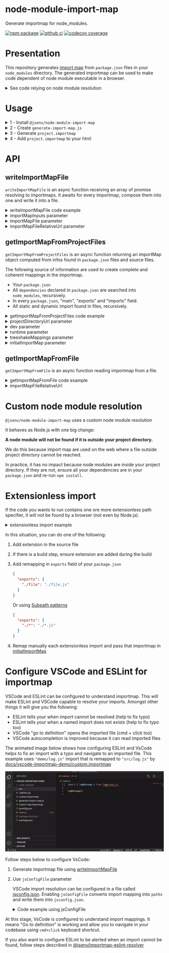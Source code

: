 # node-module-import-map

Generate importmap for node_modules.

[![npm package](https://img.shields.io/npm/v/@jsenv/node-module-import-map.svg?logo=npm&label=package)](https://www.npmjs.com/package/@jsenv/node-module-import-map)
[![github ci](https://github.com/jsenv/jsenv-node-module-import-map/workflows/ci/badge.svg)](https://github.com/jsenv/jsenv-node-module-import-map/actions?workflow=ci)
[![codecov coverage](https://codecov.io/gh/jsenv/jsenv-node-module-import-map/branch/master/graph/badge.svg)](https://codecov.io/gh/jsenv/jsenv-node-module-import-map)

# Presentation

This repository generates [import map](https://github.com/WICG/import-maps) from `package.json` files in your `node_modules` directory. The generated importmap can be used to make code dependent of node module executable in a browser.

<details>
  <summary>See code relying on node module resolution</summary>

```js
import lodash from "lodash"
```

The code above is expecting Node.js to "magically" find file corresponding to `"lodash"`. This magic is the [node esm resolution algorithm](https://nodejs.org/docs/latest-v16.x/api/esm.html#esm_resolution_algorithm). Other runtimes than Node.js, a browser like Chrome for instance, don't have this algorithm. Executing that code in a browser fetches `http://example.com/lodash` and likely results in `404 File Not Found` from server.

</details>

# Usage

<details>
  <summary>1 - Install <code>@jsenv/node-module-import-map</code></summary>

```console
npm install --save-dev @jsenv/node-module-import-map
```

</details>

<details>
  <summary>2 - Create <code>generate-import-map.js</code></summary>

```js
import { getImportMapFromProjectFiles, writeImportMapFile } from "@jsenv/node-module-import-map"

const projectDirectoryUrl = new URL("./", import.meta.url)

await writeImportMapFile(
  [
    getImportMapFromProjectFiles({
      projectDirectoryUrl,
    }),
  ],
  {
    projectDirectoryUrl,
    importMapFileRelativeUrl: "./project.importmap",
  },
)
```

The code above is written in ESM. You may have to use `.mjs` extension to run it with Node.js as documented in [enabling ESM](https://nodejs.org/docs/latest-v16.x/api/esm.html#esm_enabling)

</details>

<details>
  <summary>3 - Generate <code>project.importmap</code></summary>

```console
node generate-import-map.js
```

</details>

<details>
  <summary>4 - Add <code>project.importmap</code> to your html</summary>

```html
<!DOCTYPE html>
<html>
  <head>
    <title>Title</title>
    <meta charset="utf-8" />
    <link rel="icon" href="data:," />
    <script type="importmap" src="./project.importmap"></script>
  </head>

  <body>
    <script type="module">
      import lodash from "lodash"
    </script>
  </body>
</html>
```

If you use a bundler or an other tool, be sure it's compatible with import maps. As import map are standard the bundler/tool might be compatible by default or with the help of some plugin/configuration. [@jsenv/core](https://github.com/jsenv/jsenv-core) seamlessly supports importmap during development, testing and when building for production.

</details>

# API

## writeImportMapFile

`writeImportMapFile` is an async function receiving an array of promise resolving to importmaps. It awaits for every importmap, compose them into one and write it into a file.

<details>
  <summary>writeImportMapFile code example</summary>

Code below generate an import map from node_modules + an inline importmap.

```js
import { getImportMapFromProjectFiles, writeImportMapFile } from "@jsenv/node-module-import-map"

const projectDirectoryUrl = new URL("./", import.meta.url)
const importMapInputs = [
  getImportMapFromProjectFiles({
    projectDirectoryUrl,
    dev: true,
  }),
  {
    imports: {
      foo: "./bar.js",
    },
  },
]

await writeImportMapFile(importMapInputs, {
  projectDirectoryUrl,
  importMapFileRelativeUrl: "./import-map.importmap",
})
```

[implementation](./src/writeImportMapFile.js)

</details>

<details>
  <summary>importMapInputs parameter</summary>

`importMapInputs` is an array of importmap object or promise resolving to importmap objects. This parameter is optional and is an empty array by default.

> When `importMapInputs` is empty a warning is emitted and `writeImportMapFile` write an empty importmap file.

</details>

<details>
  <summary>importMapFile parameter</summary>

`importMapFile` parameter is a boolean controling if importMap is written to a file. This parameters is optional and enabled by default.

</details>

<details>
  <summary>importMapFileRelativeUrl parameter</summary>

`importMapFileRelativeUrl` parameter is a string controlling where importMap file is written. This parameter is optional and by default it's `"./import-map.importmap"`.

</details>

## getImportMapFromProjectFiles

`getImportMapFromProjectFiles` is an async function returning an importMap object computed from infos found in `package.json` files and source files.

The following source of information are used to create complete and coherent mappings in the importmap.

- Your `package.json`
- All `dependencies` declared in `package.json` are searched into `node_modules`, recursively.
- In every `package.json`, "main", "exports" and "imports" field.
- All static and dynamic import found in files, recursively.

<details>
  <summary>getImportMapFromProjectFiles code example</summary>

```js
import { getImportMapFromProjectFiles } from "@jsenv/node-module-import-map"

const importMap = await getImportMapFromProjectFiles({
  projectDirectoryUrl: new URL("./", import.meta.url),
  dev: false,
  runtime: "browser",
})
```

> Be sure node modules are on your filesystem because we'll use the filesystem structure to generate the importmap. For that reason, you must use it after `npm install` or anything that is responsible to generate the node_modules folder and its content on your filesystem.

[implementation](./src/getImportMapFromProjectFiles.js)

</details>

<details>
  <summary>projectDirectoryUrl parameter</summary>

`projectDirectoryUrl` parameter is a string url leading to a folder with a `package.json`. This parameters is **required** and accepted values are documented in [@jsenv/util#assertAndNormalizeDirectoryUrl](https://github.com/jsenv/jsenv-util#assertandnormalizedirectoryurl)

</details>

<details>
  <summary>dev parameter</summary>

`dev` parameter is a boolean indicating if the importmap will be used for development or production. This parameter is optional and by default it's disabled.

When enabled the following happens:

1. `devDependencies` declared in your `package.json` are included in the generated importMap.
2. `"development"` is favored over `"production"` in [package.json conditions](https://nodejs.org/dist/latest-v15.x/docs/api/packages.html#packages_conditions_definitions)

</details>

<details>
  <summary>runtime parameter</summary>

`runtime` parameter is a string indicating where the importmap will be used. This parameter is optional with a default of `"browser"`.

When `runtime` is `"browser"`, `"browser"` is favored over `"node"` in [package.json conditions](https://nodejs.org/dist/latest-v15.x/docs/api/packages.html#packages_conditions_definitions).

When it is `"node"`, `"node"` is favored.

</details>

<details>
  <summary>treeshakeMappings parameter</summary>

`treeshakeMappings` parameter is a boolean controlling if mappings will be treeshaked according to the import found in your files.

When enabled, only the mappings actually used by your files will be generated. It will drastically decrease the importmap file size. This is the default behaviour as long as `dev` parameter is disabled.

When disabled, all mappings needed for node _esm module resolution_ will be generated. During development, you can start/stop using a mapping at any time. In that case it's more convenient to keep unused mappings in the generated importmap. Consequently `treeshakeMappings` parameter is disabled when `dev` parameter is enabled.

</details>

<details>
  <summary>initialImportMap parameter</summary>

`initialImportMap` parameter is an importMap object. This parameter is optional and by default it's an empty object.

You can use this parameter to provide mappings that are not already in your `package.json`.

```js
import { getImportMapFromProjectFiles } from "@jsenv/node-module-import-map"

const importMap = await getImportMapFromProjectFiles({
  projectDirectoryUrl: new URL("./", import.meta.url),
  initialImportMap: {
    imports: {
      foo: "./bar.js",
    },
  },
})

console.log(importMap.imports.foo) // "./bar.js"
```

</details>

## getImportMapFromFile

`getImportMapFromFile` is an async function reading importmap from a file.

<details>
  <summary>getImportMapFromFile code example</summary>

```js
import { getImportMapFromFile } from "@jsenv/node-module-import-map"

const importMap = await getImportMapFromFile({
  projectDirectoryUrl: new URL("./", import.meta.url),
  importMapRelativeUrl: "./import-map.importmap",
})
```

[implementation](./src/getImportMapFromFile.js)

</details>

<details>
  <summary>importMapFileRelativeUrl</summary>

`importMapFileRelativeUrl` parameter is an url relative to `projectDirectoryUrl` leading to the importmap file. This parameter is **required**.

</details>

# Custom node module resolution

`@jsenv/node-module-import-map` uses a custom node module resolution

It behaves as Node.js with one big change:

**A node module will not be found if it is outside your project directory.**

We do this because import map are used on the web where a file outside project directory cannot be reached.

In practice, it has no impact because node modules are inside your project directory. If they are not, ensure all your dependencies are in your `package.json` and re-run `npm install`.

# Extensionless import

If the code you wants to run contains one ore more extensionless path specifier, it will not be found by a browser (not even by Node.js).

<details>
  <summary>extensionless import example</summary>

```js
import { foo } from "./file"
```

</details>

In this situation, you can do one of the following:

1. Add extension in the source file
2. If there is a build step, ensure extension are added during the build
3. Add remapping in `exports` field of your `package.json`

   ```json
   {
     "exports": {
       "./file": "./file.js"
     }
   }
   ```

   Or using [Subpath patterns](https://nodejs.org/docs/latest-v16.x/api/packages.html#packages_subpath_patterns)

   ```json
   {
     "exports": {
       "./*": "./*.js"
     }
   }
   ```

4. Remap manually each extensionless import and pass that importmap in [initialImportMap](#getImportMapFromProjectFiles)

# Configure VSCode and ESLint for importmap

VSCode and ESLint can be configured to understand importmap. This will make ESLint and VSCode capable to resolve your imports. Amongst other things it will give you the following:

- ESLint tells your when import cannot be resolved (help to fix typo)
- ESLint tells your when a named import does not exists (help to fix typo too)
- VSCode "go to definition" opens the imported file (cmd + click too)
- VSCode autocompletion is improved because it can read imported files

The animated image below shows how configuring ESLint and VsCode helps to fix an import with a typo and navigate to an imported file. This example uses `"demo/log.js"` import that is remapped to `"src/log.js"` by [docs/vscode-importmap-demo/custom.importmap](docs/vscode-importmap-demo/custom.importmap)

![Animated image showing importmap integration in VSCode and ESLint](./docs/importmap-configured-demo.gif)

Follow steps below to configure VsCode:

1. Generate importmap file using [writeImportMapFile](#writeImportMapFile)
2. Use `jsConfigFile` parameter

   VSCode import resolution can be configured in a file called [jsconfig.json](https://code.visualstudio.com/docs/languages/jsconfig). Enabling `jsConfigFile` converts import mapping into `paths` and write them into `jsconfig.json`.

   <details>
      <summary>Code example using jsConfigFile</summary>

   ```js
   import { writeImportMapFile } from "@jsenv/node-module-import-map"

   const projectDirectoryUrl = new URL("./", import.meta.url)

   await writeImportMapFile(
     [
       {
         imports: {
           "src/": "./src/",
         },
       },
     ],
     {
       projectDirectoryUrl,
       jsConfigFile: true,
     },
   )
   ```

   Code above would result into the following `jsconfig.json` file

   ```json
   {
     "compilerOptions": {
       "baseUrl": ".",
       "paths": {
         "src/*": ["./src/*"]
       }
     }
   }
   ```

   </details>

At this stage, VsCode is configured to understand import mappings. It means "Go to definition" is working and allow you to navigate in your codebase using `cmd+click` keyboard shortcut.

If you also want to configure ESLint to be alerted when an import cannot be found, follow steps described in [@jsenv/importmap-eslint-resolver](https://github.com/jsenv/jsenv-importmap-eslint-resolver#installation)
